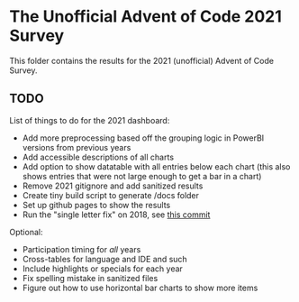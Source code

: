 # The Unofficial Advent of Code 2021 Survey

This folder contains the results for the 2021 (unofficial) Advent of Code Survey.

## TODO

List of things to do for the 2021 dashboard:

- Add more preprocessing based off the grouping logic in PowerBI versions from previous years
- Add accessible descriptions of all charts
- Add option to show datatable with all entries below each chart (this also shows entries that were not large enough to get a bar in a chart)
- Remove 2021 gitignore and add sanitized results
- Create tiny build script to generate /docs folder
- Set up github pages to show the results
- Run the "single letter fix" on 2018, see [this commit](https://github.com/jeroenheijmans/advent-of-code-surveys/commit/b769f4b6db291628d38d57c073e001930277ff9c)

Optional:

- Participation timing for *all* years
- Cross-tables for language and IDE and such
- Include highlights or specials for each year
- Fix spelling mistake in sanitized files
- Figure out how to use horizontal bar charts to show more items
